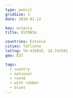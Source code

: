 ```yaml
---
type: pencil
gridSize: 1
date: 2016-01-22

key: estonia
title: ESTONIA

countries: Estonia
cities: Tallinne
latlng: 59.435015, 24.743581
geo: EST

tags:
  - country
  - national
  - round
  - with rubber
  - blunt
---
```


